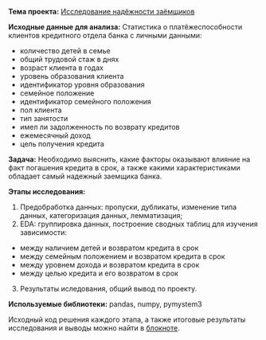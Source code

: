 **Тема проекта:** [Исследование надёжности заёмщиков](https://clck.ru/WiYds)

**Исходные данные для анализа:** Статистика о платёжеспособности клиентов кредитного отдела банка с личными данными:

- количество детей в семье
- общий трудовой стаж в днях
- возраст клиента в годах
- уровень образования клиента
- идентификатор уровня образования
- семейное положение
- идентификатор семейного положения
- пол клиента
- тип занятости
- имел ли задолженность по возврату кредитов
- ежемесячный доход
- цель получения кредита

**Задача:** Необходимо выяснить, какие факторы оказывают влияние на факт погашения кредита в срок, а также какими характеристиками обладает самый надежный заемщика банка.

**Этапы исследования:**
1. Предобработка данных: пропуски, дубликаты, изменение типа данных, категоризация данных, лемматизация;
2. EDA: группировка данных, построение сводных таблиц для изучения зависимости:
  - между наличием детей и возвратом кредита в срок
  - между семейным положением и возвратом кредита в срок
  - между уровнем дохода и возвратом кредита в срок
  - между целью кредита и его возвратом в срок
3. Результаты иследования, общий вывод по проекту.

**Используемые библиотеки:** pandas, numpy, pymystem3

Исходный код решения каждого этапа, а также итоговые результаты исследования и выводы можно найти в [блокноте](https://clck.ru/WiYds).
